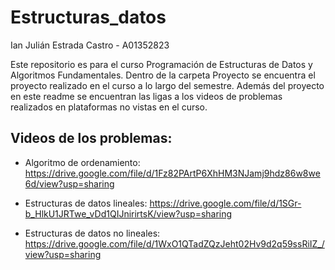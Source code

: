 # Estructuras_datos
Ian Julián Estrada Castro - A01352823

Este repositorio es para el curso Programación de Estructuras de Datos y Algoritmos Fundamentales.
Dentro de la carpeta Proyecto se encuentra el proyecto realizado en el curso a lo largo del semestre.
Además del proyecto en este readme se encuentran las ligas a los videos de problemas realizados en plataformas no vistas en el curso.

## Videos de los problemas:

 - Algoritmo de ordenamiento:
https://drive.google.com/file/d/1Fz82PArtP6XhHM3NJamj9hdz86w8we6d/view?usp=sharing 
 
 - Estructuras de datos lineales:
https://drive.google.com/file/d/1SGr-b_HlkU1JRTwe_vDd1QIJnirirtsK/view?usp=sharing 

 - Estructuras de datos no lineales: 
https://drive.google.com/file/d/1WxO1QTadZQzJeht02Hv9d2q59ssRiIZ_/view?usp=sharing

